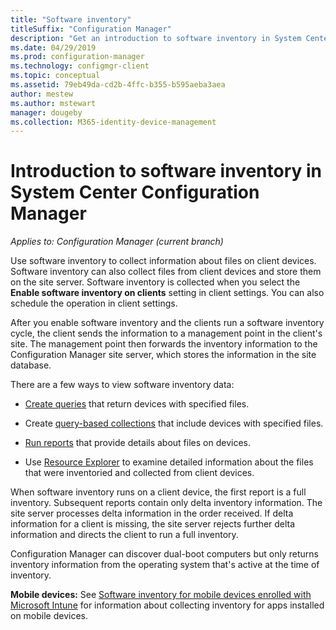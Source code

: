 ```yaml
---
title: "Software inventory"
titleSuffix: "Configuration Manager"
description: "Get an introduction to software inventory in System Center Configuration Manager."
ms.date: 04/29/2019
ms.prod: configuration-manager
ms.technology: configmgr-client
ms.topic: conceptual
ms.assetid: 79eb49da-cd2b-4ffc-b355-b595aeba3aea
author: mestew
ms.author: mstewart
manager: dougeby
ms.collection: M365-identity-device-management
---
```

# Introduction to software inventory in System Center Configuration Manager

*Applies to: Configuration Manager (current branch)*

Use software inventory to collect information about files on client devices. Software inventory can also collect files from client devices and store them on the site server. Software inventory is collected when you select the **Enable software inventory on clients** setting in client settings. You can also schedule the operation in client settings.  

After you enable software inventory and the clients run a software inventory cycle, the client sends the information to a management point in the client's site. The management point then forwards the inventory information to the Configuration Manager site server, which stores the information in the site database.

 There are a few ways to view software inventory data:  

- [Create queries](../../../../core/servers/manage/create-queries.md) that return devices with specified files.   

- Create [query-based collections](../../../../core/clients/manage/collections/introduction-to-collections.md) that include devices with specified files.   

- [Run reports](../../../../core/servers/manage/reporting.md) that provide details about files on devices.

- Use [Resource Explorer](../../../../core/clients/manage/inventory/use-resource-explorer-to-view-software-inventory.md) to examine detailed information about the files that were inventoried and collected from client devices.   

 When software inventory runs on a client device, the first report is a full inventory. Subsequent reports contain only delta inventory information. The site server processes delta information in the order received. If delta information for a client is missing, the site server rejects further delta information and directs the client to run a full inventory.  

 Configuration Manager can discover dual-boot computers but only returns inventory information from the operating system that's active at the time of inventory.  

**Mobile devices:** See [Software inventory for mobile devices enrolled with Microsoft Intune](../../../../mdm/deploy-use/software-inventory-mobile-devices.md)  for information about collecting inventory for apps installed on mobile devices.

